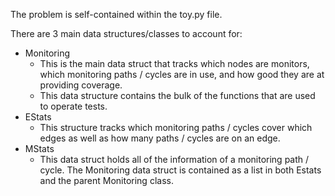 The problem is self-contained within the toy.py file.

There are 3 main data structures/classes to account for:
- Monitoring
  - This is the main data struct that tracks which nodes are monitors, which
    monitoring paths / cycles are in use, and how good they are at providing
    coverage.
  - This data structure contains the bulk of the functions that are used to
    operate tests.
- EStats
  - This structure tracks which monitoring paths / cycles cover which edges as
    well as how many paths / cycles are on an edge.
- MStats
  - This data struct holds all of the information of a monitoring path / cycle.
    The Monitoring data struct is contained as a list in both Estats and the
    parent Monitoring class.
